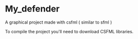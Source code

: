 # My_defender
A graphical project made with csfml ( similar to sfml )

To compile the project you'll need to download CSFML libraries.
